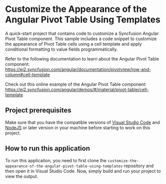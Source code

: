 # Customize the Appearance of the Angular Pivot Table Using Templates

A quick-start project that contains code to customize a Syncfusion Angular Pivot Table component. This sample includes a code snippet to customize the appearance of Pivot Table cells using a cell template and apply conditional formatting to value fields programmatically.
 
Refer to the following documentation to learn about the Angular Pivot Table component: 
https://ej2.syncfusion.com/angular/documentation/pivotview/row-and-column#cell-template

Check out this online example of the Angular Pivot Table component:
https://ej2.syncfusion.com/angular/demos/#/material/pivot-table/cell-template  

## Project prerequisites
Make sure that you have the compatible versions of [Visual Studio Code](https://code.visualstudio.com/download ) and [NodeJS](https://nodejs.org/en/download) or later version in your machine before starting to work on this project.

## How to run this application
To run this application, you need to first clone the `customize-the-appearance-of-the-angular-pivot-table-using-templates` repository and then open it in Visual Studio Code. Now, simply build and run your project to view the output.
